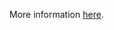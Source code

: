 More information [here](https://docs.prismacloud.io/en/enterprise-edition/policy-reference/azure-policies/azure-general-policies/ensure-that-data-lake-store-accounts-enables-encryption).
